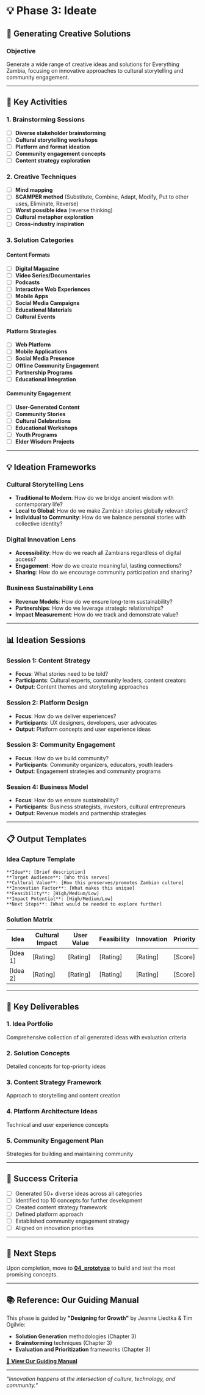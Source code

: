 # 💡 Phase 3: Ideate

## 🚀 **Generating Creative Solutions**

### **Objective**
Generate a wide range of creative ideas and solutions for Everything Zambia, focusing on innovative approaches to cultural storytelling and community engagement.

---

## 🎯 **Key Activities**

### **1. Brainstorming Sessions**
- [ ] **Diverse stakeholder brainstorming**
- [ ] **Cultural storytelling workshops**
- [ ] **Platform and format ideation**
- [ ] **Community engagement concepts**
- [ ] **Content strategy exploration**

### **2. Creative Techniques**
- [ ] **Mind mapping**
- [ ] **SCAMPER method** (Substitute, Combine, Adapt, Modify, Put to other uses, Eliminate, Reverse)
- [ ] **Worst possible idea** (reverse thinking)
- [ ] **Cultural metaphor exploration**
- [ ] **Cross-industry inspiration**

### **3. Solution Categories**

#### **Content Formats**
- [ ] **Digital Magazine**
- [ ] **Video Series/Documentaries**
- [ ] **Podcasts**
- [ ] **Interactive Web Experiences**
- [ ] **Mobile Apps**
- [ ] **Social Media Campaigns**
- [ ] **Educational Materials**
- [ ] **Cultural Events**

#### **Platform Strategies**
- [ ] **Web Platform**
- [ ] **Mobile Applications**
- [ ] **Social Media Presence**
- [ ] **Offline Community Engagement**
- [ ] **Partnership Programs**
- [ ] **Educational Integration**

#### **Community Engagement**
- [ ] **User-Generated Content**
- [ ] **Community Stories**
- [ ] **Cultural Celebrations**
- [ ] **Educational Workshops**
- [ ] **Youth Programs**
- [ ] **Elder Wisdom Projects**

---

## 💡 **Ideation Frameworks**

### **Cultural Storytelling Lens**
- **Traditional to Modern**: How do we bridge ancient wisdom with contemporary life?
- **Local to Global**: How do we make Zambian stories globally relevant?
- **Individual to Community**: How do we balance personal stories with collective identity?

### **Digital Innovation Lens**
- **Accessibility**: How do we reach all Zambians regardless of digital access?
- **Engagement**: How do we create meaningful, lasting connections?
- **Sharing**: How do we encourage community participation and sharing?

### **Business Sustainability Lens**
- **Revenue Models**: How do we ensure long-term sustainability?
- **Partnerships**: How do we leverage strategic relationships?
- **Impact Measurement**: How do we track and demonstrate value?

---

## 📊 **Ideation Sessions**

### **Session 1: Content Strategy**
- **Focus**: What stories need to be told?
- **Participants**: Cultural experts, community leaders, content creators
- **Output**: Content themes and storytelling approaches

### **Session 2: Platform Design**
- **Focus**: How do we deliver experiences?
- **Participants**: UX designers, developers, user advocates
- **Output**: Platform concepts and user experience ideas

### **Session 3: Community Engagement**
- **Focus**: How do we build community?
- **Participants**: Community organizers, educators, youth leaders
- **Output**: Engagement strategies and community programs

### **Session 4: Business Model**
- **Focus**: How do we ensure sustainability?
- **Participants**: Business strategists, investors, cultural entrepreneurs
- **Output**: Revenue models and partnership strategies

---

## 📋 **Output Templates**

### **Idea Capture Template**
```
**Idea**: [Brief description]
**Target Audience**: [Who this serves]
**Cultural Value**: [How this preserves/promotes Zambian culture]
**Innovation Factor**: [What makes this unique]
**Feasibility**: [High/Medium/Low]
**Impact Potential**: [High/Medium/Low]
**Next Steps**: [What would be needed to explore further]
```

### **Solution Matrix**
| Idea | Cultural Impact | User Value | Feasibility | Innovation | Priority |
|------|----------------|------------|-------------|------------|----------|
| [Idea 1] | [Rating] | [Rating] | [Rating] | [Rating] | [Score] |
| [Idea 2] | [Rating] | [Rating] | [Rating] | [Rating] | [Score] |

---

## 🎯 **Key Deliverables**

### **1. Idea Portfolio**
Comprehensive collection of all generated ideas with evaluation criteria

### **2. Solution Concepts**
Detailed concepts for top-priority ideas

### **3. Content Strategy Framework**
Approach to storytelling and content creation

### **4. Platform Architecture Ideas**
Technical and user experience concepts

### **5. Community Engagement Plan**
Strategies for building and maintaining community

---

## 🎯 **Success Criteria**

- [ ] Generated 50+ diverse ideas across all categories
- [ ] Identified top 10 concepts for further development
- [ ] Created content strategy framework
- [ ] Defined platform approach
- [ ] Established community engagement strategy
- [ ] Aligned on innovation priorities

---

## 📝 **Next Steps**

Upon completion, move to **[04_prototype](04_prototype/)** to build and test the most promising concepts.

---

## 📚 **Reference: Our Guiding Manual**

This phase is guided by **"Designing for Growth"** by Jeanne Liedtka & Tim Ogilvie:
- **Solution Generation** methodologies (Chapter 3)
- **Brainstorming** techniques (Chapter 3)
- **Evaluation and Prioritization** frameworks (Chapter 3)

**[📖 View Our Guiding Manual](../GUIDING_MANUAL.md)**

---

*"Innovation happens at the intersection of culture, technology, and community."*